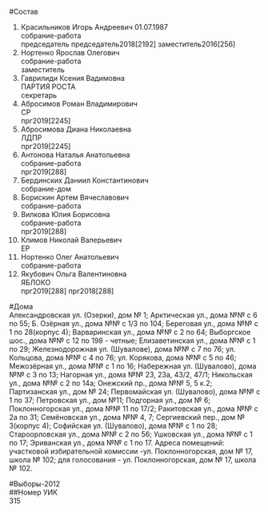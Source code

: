 #Состав  
1. Красильников Игорь Андреевич 01.07.1987  
    собрание-работа  
    председатель председатель2018[2192] заместитель2016[256]  
2. Нортенко Ярослав Олегович  
    собрание-работа  
    заместитель  
3. Гаврилиди Ксения Вадимовна  
    ПАРТИЯ РОСТА  
    секретарь  
4. Абросимов Роман Владимирович  
    СР  
    прг2019[2245]  
5. Абросимова Диана Николаевна  
    ЛДПР  
    прг2019[2245]  
6. Антонова Наталья Анатольевна  
    собрание-работа  
    прг2019[288]  
7. Бердинских Даниил Константинович  
    собрание-дом  
8. Борискин Артем Вячеславович  
    собрание-работа  
9. Вилкова Юлия Борисовна  
    собрание-работа  
    прг2019[288]  
10. Климов Николай Валерьевич  
    ЕР  
11. Нортенко Олег Анатольевич  
    собрание-работа  
12. Якубович Ольга Валентиновна  
    ЯБЛОКО  
    прг2019[288] прг2018[288]  
  
#Дома  
Александровская ул. (Озерки), дом № 1; Арктическая ул., дома №№ с 6 по 55; Б. Озёрная ул., дома №№ с 1/3 по 104; Береговая ул., дома №№ с 1 по 28(корпус 4); Варваринская ул., дома №№ с 2 по 64; Выборгское шос., дома №№ с 12 по 198 - четные; Елизаветинская ул., дома №№ с 1 по 29; Железнодорожная ул. (Шувалове), дома №№ с 7 по 76; ул. Кольцова, дома №№ с 4 по 76; ул. Корякова, дома №№ с 5 по 46; Межозёрная ул., дома №№ с 1 по 16; Набережная ул. (Шувалово), дома №№ с 3 по 13; Нагорная ул., дома №№ 23, 23а, 43/2, 47/1; Никольская ул., дома №№ с 2 по 14а; Онежский пр., дома №№ 5, 5 к.2; Партизанская ул., дом № 24; Первомайская ул. (Шувалово), дома №№ с 1 по 37; Петровская ул., дом №11; Подгорная ул., дом № 6; Поклонногорская ул., дома №№ 11 по 17/2; Ракитовская ул., дома №№ с 2а по 31; Семёновская ул., дома №№ 4, 7; Сергиевский пер., дом № 3(корпус 4); Софийская ул. (Шувалово), дома №№ с 1 по 28; Староорловская ул., дома №№ с 2 по 56; Ушковская ул., дома №№ с 1 по 17; Эриванская ул., дома №№ с 1 по 17. Адреса помещений: участковой избирательной комиссии -ул. Поклонногорская, дом № 17, школа № 102; для голосования - ул. Поклонногорская, дом № 17, школа № 102.  
  
#Выборы-2012  
##Номер УИК  
315  
